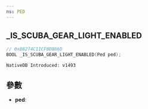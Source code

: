 ```yaml
---
ns: PED
---
```

## _IS_SCUBA_GEAR_LIGHT_ENABLED

```c
// 0x88274C11CF0D866D
BOOL _IS_SCUBA_GEAR_LIGHT_ENABLED(Ped ped);
```

```
NativeDB Introduced: v1493
```

## 參數
* **ped**:
